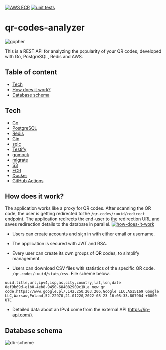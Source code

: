 [![AWS ECR](https://github.com/korzepadawid/qr-codes-analyzer/actions/workflows/deploy.yml/badge.svg)](https://github.com/korzepadawid/qr-codes-analyzer/actions/workflows/deploy.yml)
[![unit tests](https://github.com/korzepadawid/qr-codes-analyzer/actions/workflows/test.yml/badge.svg)](https://github.com/korzepadawid/qr-codes-analyzer/actions/workflows/test.yml)

# qr-codes-analyzer

![gopher](https://foomandoonian.files.wordpress.com/2012/04/qart1.png)

This is a REST API for analyzing the popularity of your QR codes, developed with Go, PostgreSQL, Redis and AWS.
## Table of content

- [Tech](#tech)
- [How does it work?](#how-does-it-work)
- [Database schema](#database-schema)

## Tech
- [Go](https://golang.org/dl/)
- [PostgreSQL](https://www.postgresql.org/)
- [Redis](https://redis.io/)
- [Gin](https://gin-gonic.com/)
- [sqlc](https://github.com/kyleconroy/sqlc)
- [Testify](https://github.com/stretchr/testify)
- [gomock](https://github.com/golang/mock)
- [migrate](https://github.com/golang-migrate/migrate)
- [S3](https://aws.amazon.com/s3/)
- [ECR](https://aws.amazon.com/ecr/)
- [Docker](https://www.docker.com/)
- [GitHub Actions](https://github.com/features/actions)

## How does it work?
The application works like a proxy for QR codes.
After scanning the QR code, the user is getting redirected to the `/qr-codes/:uuid/redirect` endpoint. The application redirects the end-user to the redirection URL and saves redirection details to the database in parallel.
[![how-does-it-work](https://i.ibb.co/2s2yVHF/Diagram-bez-tytu-u-drawio.png)](https://i.ibb.co/2s2yVHF/Diagram-bez-tytu-u-drawio.png)

- Users can create accounts and sign in with either email or username.

- The application is secured with JWT and RSA.

- Every user can create its own groups of QR codes, to simplify management.

- Users can download CSV files with statistics of the specific QR code. `/qr-codes/:uuid/stats/csv`. File scheme below.

```
uuid,title,url,ipv4,isp,as,city,country,lat,lon,date
0ef9b69d-e1b0-4eb8-9450-684082909c10,a new qr code,https://www.google.pl/,142.250.203.206,Google LLC,AS15169 Google LLC,Warsaw,Poland,52.22970,21.01220,2022-08-23 16:08:33.807904 +0000 UTC
```
- Detailed data about an IPv4 come from the external  API (https://ip-api.com/).

## Database schema
![db-scheme](https://i.ibb.co/6Bwx0wR/Bez-tytu-u.png)
